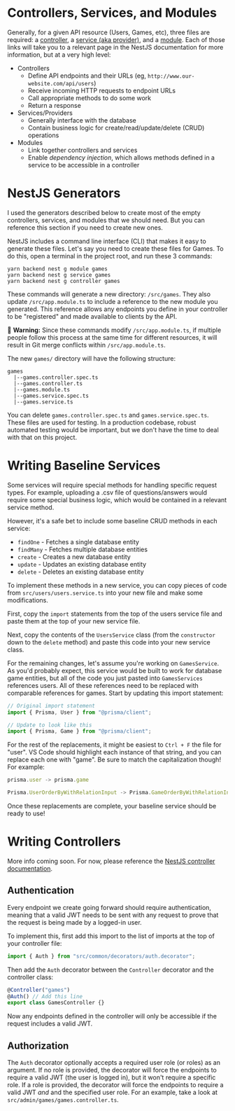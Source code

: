 # Controllers, Services, and Modules

Generally, for a given API resource (Users, Games, etc), three files are required: a [controller](https://docs.nestjs.com/controllers), a [service (aka provider)](https://docs.nestjs.com/providers), and a [module](https://docs.nestjs.com/modules). Each of those links will take you to a relevant page in the NestJS documentation for more information, but at a very high level:

- Controllers
  - Define API endpoints and their URLs (eg, `http://www.our-website.com/api/users`)
  - Receive incoming HTTP requests to endpoint URLs
  - Call appropriate methods to do some work
  - Return a response
- Services/Providers
  - Generally interface with the database
  - Contain business logic for create/read/update/delete (CRUD) operations
- Modules
  - Link together controllers and services
  - Enable _dependency injection_, which allows methods defined in a service to be accessible in a controller

# NestJS Generators

I used the generators described below to create most of the empty controllers, services, and modules that we should need. But you can reference this section if you need to create new ones.

NestJS includes a command line interface (CLI) that makes it easy to generate these files. Let's say you need to create these files for Games. To do this, open a terminal in the project root, and run these 3 commands:

```
yarn backend nest g module games
yarn backend nest g service games
yarn backend nest g controller games
```

These commands will generate a new directory: `/src/games`. They also update `/src/app.module.ts` to include a reference to the new module you generated. This reference allows any endpoints you define in your controller to be "registered" and made available to clients by the API.

🛑 **Warning:** Since these commands modify `/src/app.module.ts`, if multiple people follow this process at the same time for different resources, it will result in Git merge conflicts within `/src/app.module.ts`.

The new `games/` directory will have the following structure:

```
games
  |--games.controller.spec.ts
  |--games.controller.ts
  |--games.module.ts
  |--games.service.spec.ts
  |--games.service.ts
```

You can delete `games.controller.spec.ts` and `games.service.spec.ts`. These files are used for testing. In a production codebase, robust automated testing would be important, but we don't have the time to deal with that on this project.

# Writing Baseline Services

Some services will require special methods for handling specific request types. For example, uploading a .csv file of questions/answers would require some special business logic, which would be contained in a relevant service method.

However, it's a safe bet to include some baseline CRUD methods in each service:

- `findOne` - Fetches a single database entity
- `findMany` - Fetches multiple database entities
- `create` - Creates a new database entity
- `update` - Updates an existing database entity
- `delete` - Deletes an existing database entity

To implement these methods in a new service, you can copy pieces of code from `src/users/users.service.ts` into your new file and make some modifications.

First, copy the `import` statements from the top of the users service file and paste them at the top of your new service file.

Next, copy the contents of the `UsersService` class (from the `constructor` down to the `delete` method) and paste this code into your new service class.

For the remaining changes, let's assume you're working on `GamesService`. As you'd probably expect, this service would be built to work for database game entities, but all of the code you just pasted into `GamesServices` references users. All of these references need to be replaced with comparable references for games. Start by updating this import statement:

```ts
// Original import statement
import { Prisma, User } from "@prisma/client";

// Update to look like this
import { Prisma, Game } from "@prisma/client";
```

For the rest of the replacements, it might be easiest to `Ctrl + F` the file for "user". VS Code should highlight each instance of that string, and you can replace each one with "game". Be sure to match the capitalization though! For example:

```ts
prisma.user -> prisma.game

Prisma.UserOrderByWithRelationInput -> Prisma.GameOrderByWithRelationInput
```

Once these replacements are complete, your baseline service should be ready to use!

# Writing Controllers

More info coming soon. For now, please reference the [NestJS controller documentation](https://docs.nestjs.com/controllers).

## Authentication

Every endpoint we create going forward should require authentication, meaning that a valid JWT needs to be sent with any request to prove that the request is being made by a logged-in user.

To implement this, first add this import to the list of imports at the top of your controller file:

```ts
import { Auth } from "src/common/decorators/auth.decorator";
```

Then add the `Auth` decorator between the `Controller` decorator and the controller class:

```ts
@Controller("games")
@Auth() // Add this line
export class GamesController {}
```

Now any endpoints defined in the controller will only be accessible if the request includes a valid JWT.

## Authorization

The `Auth` decorator optionally accepts a required user role (or roles) as an argument. If no role is provided, the decorator will force the endpoints to require a valid JWT (the user is logged in), but it won't require a specific role. If a role is provided, the decorator will force the endpoints to require a valid JWT _and_ and the specified user role. For an example, take a look at `src/admin/games/games.controller.ts`.
